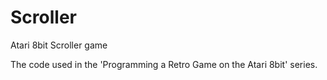 # Scroller
Atari 8bit Scroller game

The code used in the 'Programming a Retro Game on the Atari 8bit' series.


